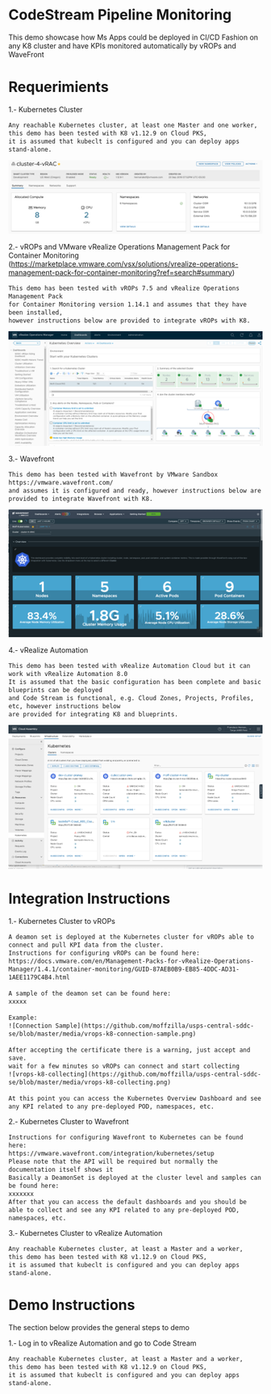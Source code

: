 # CodeStream Pipeline Monitoring
This demo showcase how Ms Apps could be deployed in CI/CD Fashion on any K8 cluster and have KPIs monitored automatically by vROPs and WaveFront

# Requerimients

1.- Kubernetes Cluster
 
	Any reachable Kubernetes cluster, at least one Master and one worker, 
	this demo has been tested with K8 v1.12.9 on Cloud PKS,
	it is assumed that kubeclt is configured and you can deploy apps stand-alone.
  
   ![K8-Cluster](https://github.com/moffzilla/usps-central-sddc-se/blob/master/media/kubernetes-cluster.png)
  
2.- vROPs and VMware vRealize Operations Management Pack for Container Monitoring (https://marketplace.vmware.com/vsx/solutions/vrealize-operations-management-pack-for-container-monitoring?ref=search#summary)
 
	This demo has been tested with vROPs 7.5 and vRealize Operations Management Pack 
	for Container Monitoring version 1.14.1 and assumes that they have been installed, 
	however instructions below are provided to integrate vROPs with K8.
  
  ![vrops](https://github.com/moffzilla/usps-central-sddc-se/blob/master/media/vrops.png)
  
3.- Wavefront
 
	This demo has been tested with Wavefront by VMware Sandbox https://vmware.wavefront.com/ 
	and assumes it is configured and ready, however instructions below are provided to integrate Wavefront with K8.

![Wavefront](https://github.com/moffzilla/usps-central-sddc-se/blob/master/media/wavefront.png)
  
4.- vRealize Automation
 
	This demo has been tested with vRealize Automation Cloud but it can work with vRealize Automation 8.0
	It is assumed that the basic configuration has been complete and basic blueprints can be deployed 
	and Code Stream is functional, e.g. Cloud Zones, Projects, Profiles, etc, however instructions below 
	are provided for integrating K8 and blueprints. 
  
  ![vRA](https://github.com/moffzilla/usps-central-sddc-se/blob/master/media/vRA-k8.png)
  
# Integration Instructions

1.- Kubernetes Cluster to vROPs
 
	A deamon set is deployed at the Kubernetes cluster for vROPs able to connect and pull KPI data from the cluster.
	Instructions for configuring vROPs can be found here: 
	https://docs.vmware.com/en/Management-Packs-for-vRealize-Operations-Manager/1.4.1/container-monitoring/GUID-87AEB0B9-EB85-4DDC-AD31-1AEE1179C4B4.html
	
	A sample of the deamon set can be found here:
	xxxxx
	
	Example:
	![Connection Sample](https://github.com/moffzilla/usps-central-sddc-se/blob/master/media/vrops-k8-connection-sample.png)
	
	After accepting the certificate there is a warning, just accept and save.
	wait for a few minutes so vROPs can connect and start collecting
	![vrops-k8-collecting](https://github.com/moffzilla/usps-central-sddc-se/blob/master/media/vrops-k8-collecting.png)
	
	At this point you can access the Kubernetes Overview Dashboard and see any KPI related to any pre-deployed POD, namespaces, etc.
  
2.- Kubernetes Cluster to Wavefront
 
	Instructions for configuring Wavefront to Kubernetes can be found here:
	https://vmware.wavefront.com/integration/kubernetes/setup
	Please note that the API will be required but normally the documentation itself shows it
	Basically a DeamonSet is deployed at the cluster level and samples can be found here:  
	xxxxxxx
	After that you can access the default dashboards and you should be able to collect and see any KPI related to any pre-deployed POD, namespaces, etc.

  
3.- Kubernetes Cluster to vRealize Automation 
 
	Any reachable Kubernetes cluster, at least a Master and a worker, 
	this demo has been tested with K8 v1.12.9 on Cloud PKS,
	it is assumed that kubeclt is configured and you can deploy apps stand-alone.
  
# Demo Instructions

The section below provides the general steps to demo

1.- Log in to vRealize Automation and go to Code Stream
 
	Any reachable Kubernetes cluster, at least a Master and a worker, 
	this demo has been tested with K8 v1.12.9 on Cloud PKS,
	it is assumed that kubeclt is configured and you can deploy apps stand-alone.

